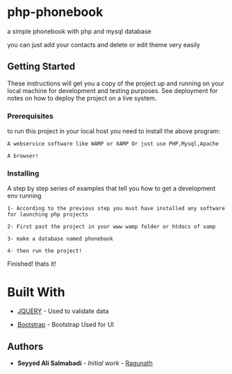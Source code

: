 # php-phonebook
a simple phonebook with php and mysql database

you can just add your contacts and delete or edit theme very easily
## Getting Started

These instructions will get you a copy of the project up and running on your local machine for development and testing purposes. See deployment for notes on how to deploy the project on a live system.

### Prerequisites

to run this project in your local host you need to install the above program:

```
A webservice software like WAMP or XAMP Or just use PHP,Mysql,Apache

```

```
A browser!
```



### Installing

A step by step series of examples that tell you how to get a development env running

```
1- According to the previous step you must have installed any software for launching php projects
```

```
2- First past the project in your www wamp folder or htdocs of xamp
```

```
3- make a database named phonebook

```

```
4- then run the project!
```

Finished! thats it!

# Built With

* [JQUERY](https://github.com/jquery/jquery) - Used to validate data

* [Bootstrap](https://github.com/twbs/bootstrap) - Bootstrap Used for UI


## Authors

* **Seyyed Ali Salmabadi** - *Initial work* - [Ragunath](https://github.com/smartly-ragu/)


